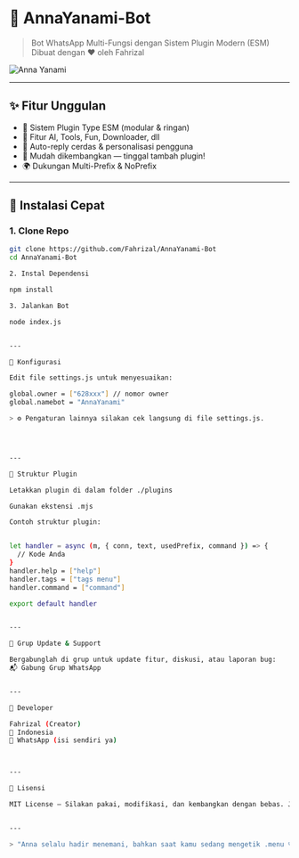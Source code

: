 # 🌸 AnnaYanami-Bot

> Bot WhatsApp Multi-Fungsi dengan Sistem Plugin Modern (ESM)  
> Dibuat dengan ❤️ oleh Fahrizal

![Anna Yanami](https://files.catbox.moe/pzmgau.jpg)

---

## ✨ Fitur Unggulan
- 🔌 Sistem Plugin Type ESM (modular & ringan)
- 🤖 Fitur AI, Tools, Fun, Downloader, dll
- 💬 Auto-reply cerdas & personalisasi pengguna
- 🧩 Mudah dikembangkan — tinggal tambah plugin!
- 🌍 Dukungan Multi-Prefix & NoPrefix

---

## 🚀 Instalasi Cepat

### 1. Clone Repo
```bash
git clone https://github.com/Fahrizal/AnnaYanami-Bot
cd AnnaYanami-Bot

2. Instal Dependensi

npm install

3. Jalankan Bot

node index.js


---

🔧 Konfigurasi

Edit file settings.js untuk menyesuaikan:

global.owner = ["628xxx"] // nomor owner
global.namebot = "AnnaYanami"

> ⚙️ Pengaturan lainnya silakan cek langsung di file settings.js.




---

🧩 Struktur Plugin

Letakkan plugin di dalam folder ./plugins

Gunakan ekstensi .mjs

Contoh struktur plugin:


let handler = async (m, { conn, text, usedPrefix, command }) => {
  // Kode Anda
}
handler.help = ["help"]
handler.tags = ["tags menu"]
handler.command = ["command"]

export default handler


---

📢 Grup Update & Support

Bergabunglah di grup untuk update fitur, diskusi, atau laporan bug:
📬 Gabung Grup WhatsApp


---

👤 Developer

Fahrizal (Creator)
📍 Indonesia
💬 WhatsApp (isi sendiri ya)



---

📄 Lisensi

MIT License — Silakan pakai, modifikasi, dan kembangkan dengan bebas. Jangan lupa kasih kredit ✨


---

> "Anna selalu hadir menemani, bahkan saat kamu sedang mengetik .menu 💗"
